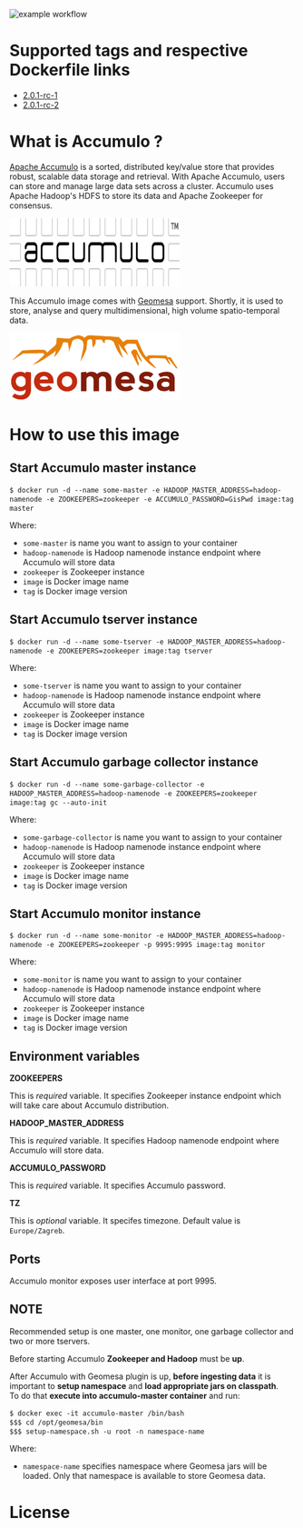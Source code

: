 ![example workflow](https://github.com/dalmatialab/accumulo/actions/workflows/main.yml/badge.svg)


# Supported tags and respective Dockerfile links

 - [2.0.1-rc-1](https://github.com/dalmatialab/accumulo/blob/1cf52471e294c46011f2701da7bfd115d72e1c3f/Dockerfile)
 - [2.0.1-rc-2](https://github.com/dalmatialab/accumulo/blob/c4aa20196676256df8ae60a4b515c4caba6d0fe7/Dockerfile)

# What is Accumulo ? 

[Apache Accumulo](https://accumulo.apache.org/) is a sorted, distributed key/value store that provides robust, scalable data storage and retrieval. With Apache Accumulo, users can store and manage large data sets across a cluster. Accumulo uses Apache Hadoop's HDFS to store its data and Apache Zookeeper for consensus.  

<img src="https://github.com/dalmatialab/accumulo/blob/b3bd964f5d5319df37dc91a91af9c530d66fcff2/logo.png?raw=true" width="300" height="120">

This Accumulo image comes with [Geomesa](https://www.geomesa.org/) support. Shortly, it is used to store, analyse and query multidimensional, high volume spatio-temporal data.  

<img src = "https://github.com/dalmatialab/accumulo/blob/b3bd964f5d5319df37dc91a91af9c530d66fcff2/logo1.png?raw=true" width="300" height="120">

# How to use this image

## Start Accumulo master instance

    $ docker run -d --name some-master -e HADOOP_MASTER_ADDRESS=hadoop-namenode -e ZOOKEEPERS=zookeeper -e ACCUMULO_PASSWORD=GisPwd image:tag master

Where:

 - `some-master` is name you want to assign to your container
 - `hadoop-namenode` is Hadoop namenode instance endpoint where Accumulo will store data
 - `zookeeper` is Zookeeper instance 
 - `image` is Docker image name
 - `tag` is Docker image version

## Start Accumulo tserver instance

    $ docker run -d --name some-tserver -e HADOOP_MASTER_ADDRESS=hadoop-namenode -e ZOOKEEPERS=zookeeper image:tag tserver

Where:

 - `some-tserver` is name you want to assign to your container
 - `hadoop-namenode` is Hadoop namenode instance endpoint where Accumulo will store data
 - `zookeeper` is Zookeeper instance 
 - `image` is Docker image name
 - `tag` is Docker image version

## Start Accumulo garbage collector instance

    $ docker run -d --name some-garbage-collector -e HADOOP_MASTER_ADDRESS=hadoop-namenode -e ZOOKEEPERS=zookeeper image:tag gc --auto-init

Where:

 - `some-garbage-collector` is name you want to assign to your container
 - `hadoop-namenode` is Hadoop namenode instance endpoint where Accumulo will store data
 - `zookeeper` is Zookeeper instance 
 - `image` is Docker image name
 - `tag` is Docker image version

## Start Accumulo monitor instance

    $ docker run -d --name some-monitor -e HADOOP_MASTER_ADDRESS=hadoop-namenode -e ZOOKEEPERS=zookeeper -p 9995:9995 image:tag monitor

Where:

 - `some-monitor` is name you want to assign to your container
 - `hadoop-namenode` is Hadoop namenode instance endpoint where Accumulo will store data
 - `zookeeper` is Zookeeper instance 
 - `image` is Docker image name
 - `tag` is Docker image version

## Environment variables

**ZOOKEEPERS**

This is *required* variable. It specifies Zookeeper instance endpoint which will take care about Accumulo distribution.

**HADOOP_MASTER_ADDRESS**

This is *required* variable. It specifies Hadoop namenode endpoint where Accumulo will store data.

**ACCUMULO_PASSWORD**

This is *required* variable. It specifies Accumulo password.

**TZ**

This is *optional* variable. It specifes timezone. Default value is `Europe/Zagreb`.

## Ports

Accumulo monitor exposes user interface at port 9995.

## NOTE

Recommended setup is one master, one monitor, one garbage collector and two or more tservers.  

Before starting Accumulo **Zookeeper and Hadoop** must be **up**.  

After Accumulo with Geomesa plugin is up, **before ingesting data** it is important to **setup namespace** and **load appropriate jars on classpath**.  
To do that **execute into accumulo-master container** and run:

	$ docker exec -it accumulo-master /bin/bash
    $$$ cd /opt/geomesa/bin
	$$$ setup-namespace.sh -u root -n namespace-name

Where:

 - `namespace-name` specifies namespace where Geomesa jars will be loaded. Only that namespace is available to store Geomesa data.

# License

